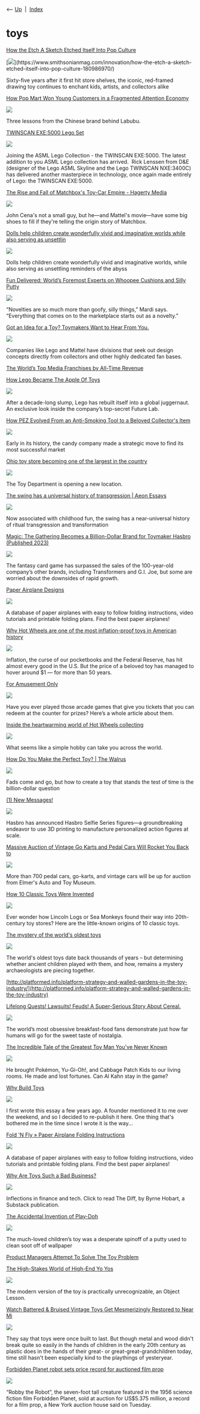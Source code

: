 <div class="nav">

⟵ [Up](index.html)  \|  [Index](index.html)

</div>

# toys

<div class="cards">

<div class="card">

<div class="card-title">

[How the Etch A Sketch Etched Itself Into Pop
Culture](https://www.smithsonianmag.com/innovation/how-the-etch-a-sketch-etched-itself-into-pop-culture-180986970/)

</div>

<div class="card-image">

[![](https://th-thumbnailer.cdn-si-edu.com/M2QTWIdSCZz4QiYB8Qhr2aXj96A=/fit-in/1200x0/filters:focal(1000x752:1001x753)/https://tf-cmsv2-smithsonianmag-media.s3.amazonaws.com/filer_public/f3/55/f355a78f-b7d2-4c32-958f-89cb5a362ddb/nmah-etch_a_sketch.jpg)](https://www.smithsonianmag.com/innovation/how-the-etch-a-sketch-etched-itself-into-pop-culture-180986970/)

</div>

Sixty-five years after it first hit store shelves, the iconic,
red-framed drawing toy continues to enchant kids, artists, and
collectors alike

</div>

<div class="card">

<div class="card-title">

[How Pop Mart Won Young Customers in a Fragmented Attention
Economy](https://hbr.org/2025/07/how-pop-mart-won-young-customers-in-a-fragmented-attention-economy)

</div>

<div class="card-image">

[![](https://hbr.org/resources/images/article_assets/2025/07/Jul25_10_Unsplash.jpg)](https://hbr.org/2025/07/how-pop-mart-won-young-customers-in-a-fragmented-attention-economy)

</div>

Three lessons from the Chinese brand behind Labubu.

</div>

<div class="card">

<div class="card-title">

[TWINSCAN EXE:5000 Lego
Set](https://asmlstore.com/products/twinscan-exe-5000-lego-set)

</div>

<div class="card-image">

[![](https://asmlstore.com/cdn/shop/files/lego1_1200x1200.jpg?v=1721665985)](https://asmlstore.com/products/twinscan-exe-5000-lego-set)

</div>

Joining the ASML Lego Collection - the TWINSCAN EXE:5000. The latest
addition to you ASML Lego collection has arrived.  Rick Lenssen from D&E
(designer of the Lego ASML Skyline and the Lego TWINSCAN NXE:3400C) has
delivered another masterpiece in technology, once again made entirely of
Lego: the TWINSCAN EXE:5000.

</div>

<div class="card">

<div class="card-title">

[The Rise and Fall of Matchbox's Toy-Car Empire - Hagerty
Media](https://www.hagerty.com/media/automobilia/the-rise-and-fall-of-matchboxs-toy-car-empire/)

</div>

<div class="card-image">

[![](https://media.hagerty.com/media/wp-content/uploads/2024/10/Matchbox-Toy-Cars-GettyImages-75625820-scaled.jpg)](https://www.hagerty.com/media/automobilia/the-rise-and-fall-of-matchboxs-toy-car-empire/)

</div>

John Cena's not a small guy, but he—and Mattel's movie—have some big
shoes to fill if they're telling the origin story of Matchbox.

</div>

<div class="card">

<div class="card-title">

[Dolls help children create wonderfully vivid and imaginative worlds
while also serving as
unsettlin](https://aeon.co/essays/we-play-with-our-dolls-then-they-play-with-our-minds)

</div>

<div class="card-image">

[![](https://images.aeonmedia.co/images/abf98577-3fd4-486d-9500-07f53bbf28b5/essay-final-gettyimages-2150118713.jpg?width=1200&quality=75&format=auto)](https://aeon.co/essays/we-play-with-our-dolls-then-they-play-with-our-minds)

</div>

Dolls help children create wonderfully vivid and imaginative worlds,
while also serving as unsettling reminders of the abyss

</div>

<div class="card">

<div class="card-title">

[Fun Delivered: World’s Foremost Experts on Whoopee Cushions and Silly
Putty](https://getpocket.com/explore/item/fun-delivered-world-s-foremost-experts-on-whoopee-cushions-and-silly-putty-tell-all)

</div>

<div class="card-image">

[![](https://pocket-image-cache.com/1200x/filters:format(jpg):extract_focal()/https%3A%2F%2Fpocket-syndicated-images.s3.amazonaws.com%2Farticles%2F9802%2F1712959951_timms_lede_mardiandstan.jpg)](https://getpocket.com/explore/item/fun-delivered-world-s-foremost-experts-on-whoopee-cushions-and-silly-putty-tell-all)

</div>

“Novelties are so much more than goofy, silly things,” Mardi says.
“Everything that comes on to the marketplace starts out as a novelty.”

</div>

<div class="card">

<div class="card-title">

[Got an Idea for a Toy? Toymakers Want to Hear From
You.](https://www.nytimes.com/2024/05/04/business/toys-direct-to-consumer-sales-ideas.html)

</div>

<div class="card-image">

[![](https://static01.nyt.com/images/2024/04/25/multimedia/00legos-01-hgmj/00legos-01-hgmj-largeHorizontalJumbo.jpg)](https://www.nytimes.com/2024/05/04/business/toys-direct-to-consumer-sales-ideas.html)

</div>

Companies like Lego and Mattel have divisions that seek out design
concepts directly from collectors and other highly dedicated fan bases.

</div>

<div class="card">

<div class="card-title">

[The World’s Top Media Franchises by All-Time
Revenue](https://www.visualcapitalist.com/the-worlds-top-media-franchises-by-all-time-revenue)

</div>

</div>

<div class="card">

<div class="card-title">

[How Lego Became The Apple Of
Toys](https://www.fastcompany.com/3040223/when-it-clicks-it-clicks)

</div>

<div class="card-image">

[![](https://images.fastcompany.com/image/upload/f_auto,q_auto,c_fit/fc/3040223-poster-p-1-192-lego-when-it-clicks-it-clicks.jpg)](https://www.fastcompany.com/3040223/when-it-clicks-it-clicks)

</div>

After a decade-long slump, Lego has rebuilt itself into a global
juggernaut. An exclusive look inside the company’s top-secret Future
Lab.

</div>

<div class="card">

<div class="card-title">

[How PEZ Evolved From an Anti-Smoking Tool to a Beloved Collector's
Item](https://getpocket.com/explore/item/how-pez-evolved-from-an-anti-smoking-tool-to-a-beloved-collector-s-item)

</div>

<div class="card-image">

[![](https://th-thumbnailer.cdn-si-edu.com/ZrQxwnj3I2_Bnp4M9vd-J0TsTG8=/fit-in/1600x0/https://tf-cmsv2-smithsonianmag-media.s3.amazonaws.com/filer/a6/c5/a6c5700a-53e1-45ec-a828-ddf37b5f19b3/pez_in_a_row-social.jpg)](https://getpocket.com/explore/item/how-pez-evolved-from-an-anti-smoking-tool-to-a-beloved-collector-s-item)

</div>

Early in its history, the candy company made a strategic move to find
its most successful market

</div>

<div class="card">

<div class="card-title">

[Ohio toy store becoming one of the largest in the
country](https://spectrumnews1.com/oh/columbus/news/2023/06/09/ohio-toy-store-becoming-one-of-the-largest-in-the-country)

</div>

<div class="card-image">

[![](https://s7d2.scene7.com/is/image/TWCNews/Toy-Department6_0609_Ohio)](https://spectrumnews1.com/oh/columbus/news/2023/06/09/ohio-toy-store-becoming-one-of-the-largest-in-the-country)

</div>

The Toy Department is opening a new location.

</div>

<div class="card">

<div class="card-title">

[The swing has a universal history of transgression \| Aeon
Essays](https://aeon.co/essays/the-swing-has-a-universal-history-of-transgression)

</div>

<div class="card-image">

[![](https://images.aeonmedia.co/images/68518afb-4ca5-4372-89bd-0dc862577b59/essay-v2-nyc23109.jpg?width=1200&quality=75&format=auto)](https://aeon.co/essays/the-swing-has-a-universal-history-of-transgression)

</div>

Now associated with childhood fun, the swing has a near-universal
history of ritual transgression and transformation

</div>

<div class="card">

<div class="card-title">

[Magic: The Gathering Becomes a Billion-Dollar Brand for Toymaker Hasbro
(Published
2023)](https://www.nytimes.com/2023/02/16/business/magic-the-gathering-hasbro.html)

</div>

<div class="card-image">

[![](https://static01.nyt.com/images/2023/02/17/multimedia/16hasbro-magic-01-fcjq/16hasbro-magic-01-fcjq-largeHorizontalJumbo.jpg?year=2023&h=683&w=1024&s=ed59b0d253e27eae8324b7c43e433ef56778e73922048ec03fe65a43813462c5&k=ZQJBKqZ0VN)](https://www.nytimes.com/2023/02/16/business/magic-the-gathering-hasbro.html)

</div>

The fantasy card game has surpassed the sales of the 100-year-old
company’s other brands, including Transformers and G.I. Joe, but some
are worried about the downsides of rapid growth.

</div>

<div class="card">

<div class="card-title">

[Paper Airplane
Designs](https://www.foldnfly.com/index.html#/1-1-1-1-1-1-1-1-2)

</div>

<div class="card-image">

[![](https://www.foldnfly.com/images/social.png)](https://www.foldnfly.com/index.html#/1-1-1-1-1-1-1-1-2)

</div>

A database of paper airplanes with easy to follow folding instructions,
video tutorials and printable folding plans. Find the best paper
airplanes!

</div>

<div class="card">

<div class="card-title">

[Why Hot Wheels are one of the most inflation-proof toys in American
history](https://www.npr.org/2022/12/16/1143282569/why-hot-wheels-are-one-of-the-most-inflation-proof-toys-in-american-history)

</div>

<div class="card-image">

[![](https://media.npr.org/assets/img/2022/12/15/bruce9_wide-7bed15930118ae69004132fbcc31d5e8570fdc2d.jpg?s=1400&c=100&f=jpeg)](https://www.npr.org/2022/12/16/1143282569/why-hot-wheels-are-one-of-the-most-inflation-proof-toys-in-american-history)

</div>

Inflation, the curse of our pocketbooks and the Federal Reserve, has hit
almost every good in the U.S. But the price of a beloved toy has managed
to hover around \$1 — for more than 50 years.

</div>

<div class="card">

<div class="card-title">

[For Amusement
Only](https://tedium.co/2022/12/09/arcade-ticket-redemption-game-history)

</div>

<div class="card-image">

[![](https://images.tedium.co/uploads/tedium120922.gif)](https://tedium.co/2022/12/09/arcade-ticket-redemption-game-history)

</div>

Have you ever played those arcade games that give you tickets that you
can redeem at the counter for prizes? Here’s a whole article about them.

</div>

<div class="card">

<div class="card-title">

[Inside the heartwarming world of Hot Wheels
collecting](https://getpocket.com/explore/item/inside-the-heartwarming-world-of-hot-wheels-collecting)

</div>

<div class="card-image">

[![](https://cdn.vox-cdn.com/thumbor/YNpEEDFcuZSphPZIwqP2N8riRl4=/0x94:2000x1141/fit-in/1200x630/cdn.vox-cdn.com/uploads/chorus_asset/file/19934769/hotwheels_COVER.jpg)](https://getpocket.com/explore/item/inside-the-heartwarming-world-of-hot-wheels-collecting)

</div>

What seems like a simple hobby can take you across the world.

</div>

<div class="card">

<div class="card-title">

[How Do You Make the Perfect Toy? \| The
Walrus](https://thewalrus.ca/how-do-you-make-the-perfect-toy)

</div>

<div class="card-image">

[![](https://walrus-assets.s3.amazonaws.com/img/Braga_Toys_1200_01.jpg)](https://thewalrus.ca/how-do-you-make-the-perfect-toy)

</div>

Fads come and go, but how to create a toy that stands the test of time
is the billion-dollar question

</div>

<div class="card">

<div class="card-title">

[(1) New
Messages!](https://formlabs.com/blog/formlabs-hasbro-3d-printing-mass-customization?mkt_tok=MDYwLVVJRy01MDQAAAGGHJ80HNBXIHVT1Wd2jhyy3-yQrmDoU0Yos_cFLJsz6xs88t41kX0U1Zfz9WdMmlI7Bc0eGTbRCSiCHZq37JTaeHbtl9BqxpmE3y63Pfbm6svoTg)

</div>

<div class="card-image">

[![](https://formlabs-media.formlabs.com/filer_public_thumbnails/filer_public/d8/ce/d8ce9cf7-e4b4-4c7f-96f3-b66b76e43d6a/hasbro_comp_2_04132022_hasbro_v2_silho_266_sh-standard_copy_copy_copy.jpg__640x0_q85_subsampling-2.jpg)](https://formlabs.com/blog/formlabs-hasbro-3d-printing-mass-customization?mkt_tok=MDYwLVVJRy01MDQAAAGGHJ80HNBXIHVT1Wd2jhyy3-yQrmDoU0Yos_cFLJsz6xs88t41kX0U1Zfz9WdMmlI7Bc0eGTbRCSiCHZq37JTaeHbtl9BqxpmE3y63Pfbm6svoTg)

</div>

Hasbro has announced Hasbro Selfie Series figures—a groundbreaking
endeavor to use 3D printing to manufacture personalized action figures
at scale.

</div>

<div class="card">

<div class="card-title">

[Massive Auction of Vintage Go Karts and Pedal Cars Will Rocket You Back
to](https://www.thedrive.com/news/massive-auction-of-vintage-go-karts-and-pedal-cars-will-rocket-you-back-to-childhood)

</div>

<div class="card-image">

[![](https://www.thedrive.com/wp-content/uploads/2022/08/28/Mecum-Auction-Collectibles-6-of-18.jpg)](https://www.thedrive.com/news/massive-auction-of-vintage-go-karts-and-pedal-cars-will-rocket-you-back-to-childhood)

</div>

More than 700 pedal cars, go-karts, and vintage cars will be up for
auction from Elmer's Auto and Toy Museum.

</div>

<div class="card">

<div class="card-title">

[How 10 Classic Toys Were
Invented](https://getpocket.com/explore/item/how-10-classic-toys-were-invented)

</div>

<div class="card-image">

[![](https://pocket-image-cache.com/1200x/filters:format(jpg):extract_focal()/https%3A%2F%2Fpocket-syndicated-images.s3.amazonaws.com%2Farticles%2F7964%2F1655323291_GettyImages-484149749.jpg)](https://getpocket.com/explore/item/how-10-classic-toys-were-invented)

</div>

Ever wonder how Lincoln Logs or Sea Monkeys found their way into
20th-century toy stores? Here are the little-known origins of 10 classic
toys.

</div>

<div class="card">

<div class="card-title">

[The mystery of the world's oldest
toys](https://www.bbc.com/future/article/20220816-the-worlds-oldest-toys-what-toys-were-used-in-the-past)

</div>

<div class="card-image">

[![](https://ychef.files.bbci.co.uk/624x351/p0ctcqz3.jpg)](https://www.bbc.com/future/article/20220816-the-worlds-oldest-toys-what-toys-were-used-in-the-past)

</div>

The world's oldest toys date back thousands of years – but determining
whether ancient children played with them, and how, remains a mystery
archaeologists are piecing together.

</div>

<div class="card">

<div class="card-title">

[http://platformed.info/platform-strategy-and-walled-gardens-in-the-toy-industry/](http://platformed.info/platform-strategy-and-walled-gardens-in-the-toy-industry)

</div>

</div>

<div class="card">

<div class="card-title">

[Lifelong Quests! Lawsuits! Feuds! A Super-Serious Story About
Cereal.](https://narratively.com/lifelong-quests-lawsuits-feuds-a-super-serious-story-about-cereal?fbclid=IwAR2CxXla2i9ZIZO8SPpGUnG-2d--kBAZ2HA5Ik7p_oJ-BkTEwbByW_f7PaU)

</div>

<div class="card-image">

[![](https://substackcdn.com/image/fetch/w_1200,h_600,c_fill,f_jpg,q_auto:good,fl_progressive:steep,g_auto/https%3A%2F%2Fsubstack-post-media.s3.amazonaws.com%2Fpublic%2Fimages%2Fc4426606-9d57-4d9f-a110-135badcb8ec4_2580x1042.jpeg)](https://narratively.com/lifelong-quests-lawsuits-feuds-a-super-serious-story-about-cereal?fbclid=IwAR2CxXla2i9ZIZO8SPpGUnG-2d--kBAZ2HA5Ik7p_oJ-BkTEwbByW_f7PaU)

</div>

The world’s most obsessive breakfast-food fans demonstrate just how far
humans will go for the sweet taste of nostalgia.

</div>

<div class="card">

<div class="card-title">

[The Incredible Tale of the Greatest Toy Man You've Never
Known](https://www.inc.com/magazine/202111/scott-eden/al-kahn-pokemon-yu-gi-oh-cabbage-patch-kids.html)

</div>

<div class="card-image">

[![](https://img-cdn.inc.com/image/upload/w_1024,h_576,c_fill/images/panoramic/AlKhan_486595_dvtune.jpg)](https://www.inc.com/magazine/202111/scott-eden/al-kahn-pokemon-yu-gi-oh-cabbage-patch-kids.html)

</div>

He brought Pokémon, Yu-Gi-Oh!, and Cabbage Patch Kids to our living
rooms. He made and lost fortunes. Can Al Kahn stay in the game?

</div>

<div class="card">

<div class="card-title">

[Why Build Toys](https://blog.aaronkharris.com/why-build-toys)

</div>

<div class="card-image">

[![](https://phaven-prod.s3.amazonaws.com/files/profile_pic/asset/2838769/T2ocdTctJ8tzk7zrrkHZzbf3YBA/large_Headshopt_Crop_3.jpg)](https://blog.aaronkharris.com/why-build-toys)

</div>

I first wrote this essay a few years ago. A founder mentioned it to me
over the weekend, and so I decided to re-publish it here. One thing
that's bothered me in the time since I wrote it is the way...

</div>

<div class="card">

<div class="card-title">

[Fold 'N Fly » Paper Airplane Folding
Instructions](https://www.foldnfly.com/index.html)

</div>

<div class="card-image">

[![](https://www.foldnfly.com/images/social.png)](https://www.foldnfly.com/index.html)

</div>

A database of paper airplanes with easy to follow folding instructions,
video tutorials and printable folding plans. Find the best paper
airplanes!

</div>

<div class="card">

<div class="card-title">

[Why Are Toys Such a Bad
Business?](https://diff.substack.com/p/why-are-toys-such-a-bad-business)

</div>

<div class="card-image">

[![](https://substackcdn.com/image/fetch/f_auto,q_auto:best,fl_progressive:steep/https%3A%2F%2Fdiff.substack.com%2Ftwitter%2Fsubscribe-card.jpg%3Fv%3D1737515952%26version%3D9)](https://diff.substack.com/p/why-are-toys-such-a-bad-business)

</div>

Inflections in finance and tech. Click to read The Diff, by Byrne
Hobart, a Substack publication.

</div>

<div class="card">

<div class="card-title">

[The Accidental Invention of
Play-Doh](https://www.smithsonianmag.com/innovation/accidental-invention-play-doh-180973527)

</div>

<div class="card-image">

[![](https://th-thumbnailer.cdn-si-edu.com/udzMd7y-b7ZjToM6cvSXSGnAFZM=/fit-in/1600x0/https://tf-cmsv2-smithsonianmag-media.s3.amazonaws.com/filer/c8/de/c8de69b0-47ba-4ed2-b99f-1dae6bad409c/play_doh.jpg)](https://www.smithsonianmag.com/innovation/accidental-invention-play-doh-180973527)

</div>

The much-loved children’s toy was a desperate spinoff of a putty used to
clean soot off of wallpaper

</div>

<div class="card">

<div class="card-title">

[Product Managers Attempt To Solve The Toy
Problem](http://theaccidentalpm.com/customer-2/product-managers-attempt-solve-toy-problem)

</div>

</div>

<div class="card">

<div class="card-title">

[The High-Stakes World of High-End Yo
Yos](http://www.theatlantic.com/technology/archive/2015/04/the-yo-yo-effect/389868)

</div>

<div class="card-image">

[![](https://cdn.theatlantic.com/thumbor/hM73e7DFicFwkCFEY82nV1j-Tdk=/0x306:4195x2491/1200x625/media/img/mt/2015/04/16296170063_7b3621a365_o/original.jpg)](http://www.theatlantic.com/technology/archive/2015/04/the-yo-yo-effect/389868)

</div>

The modern version of the toy is practically unrecognizable, an Object
Lesson.

</div>

<div class="card">

<div class="card-title">

[Watch Battered & Bruised Vintage Toys Get Mesmerizingly Restored to
Near
Mi](http://www.openculture.com/2019/06/watch-battered-bruised-vintage-toys-get-mesmerizingly-restored-to-near-mint-condition.html)

</div>

<div class="card-image">

[![](https://cdn8.openculture.com/2019/06/25222439/1920s-Dayton-Toy-Train-Restoration-e1561526691898.jpg)](http://www.openculture.com/2019/06/watch-battered-bruised-vintage-toys-get-mesmerizingly-restored-to-near-mint-condition.html)

</div>

They say that toys were once built to last. But though metal and wood
didn't break quite so easily in the hands of children in the early 20th
century as plastic does in the hands of their great- or
great-great-grandchildren today, time still hasn't been especially kind
to the playthings of yesteryear.

</div>

<div class="card">

<div class="card-title">

[Forbidden Planet robot sets price record for auctioned film
prop](http://www.scmp.com/news/world/united-states-canada/article/2121112/forbidden-planet-robot-sets-price-record-auctioned)

</div>

<div class="card-image">

[![](https://cdn.i-scmp.com/sites/default/files/styles/og_image_scmp_generic/public/images/methode/2017/11/22/6433c2ac-cf6d-11e7-986f-48a2e310a482_image_hires_182158.JPG?itok=X3VjEQfB&v=1511346127)](http://www.scmp.com/news/world/united-states-canada/article/2121112/forbidden-planet-robot-sets-price-record-auctioned)

</div>

“Robby the Robot”, the seven-foot tall creature featured in the 1956
science fiction film Forbidden Planet, sold at auction for US\$5.375
million, a record for a film prop, a New York auction house said on
Tuesday.

</div>

</div>

